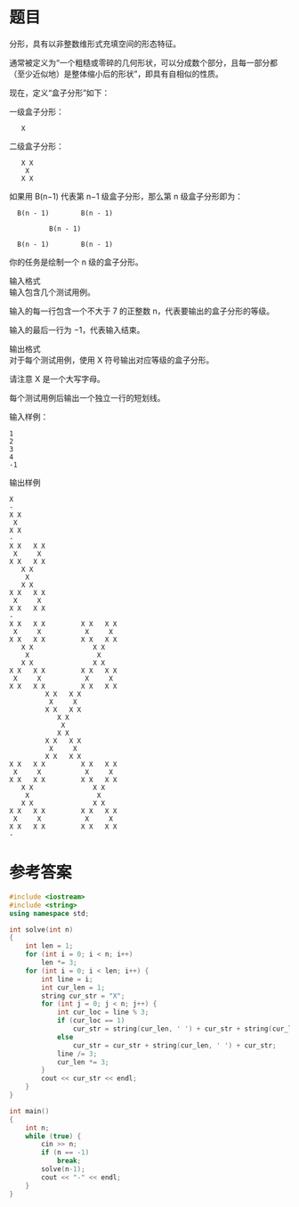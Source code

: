 # 题目
分形，具有以非整数维形式充填空间的形态特征。

通常被定义为“一个粗糙或零碎的几何形状，可以分成数个部分，且每一部分都（至少近似地）是整体缩小后的形状”，即具有自相似的性质。

现在，定义“盒子分形”如下：

一级盒子分形：
```
   X
```
二级盒子分形：
```
   X X
    X
   X X
```   
如果用 B(n−1) 代表第 n−1 级盒子分形，那么第 n 级盒子分形即为：
```
  B(n - 1)        B(n - 1)

          B(n - 1)

  B(n - 1)        B(n - 1)
```  
你的任务是绘制一个 n 级的盒子分形。

输入格式<br>
输入包含几个测试用例。

输入的每一行包含一个不大于 7 的正整数 n，代表要输出的盒子分形的等级。

输入的最后一行为 −1，代表输入结束。

输出格式<br>
对于每个测试用例，使用 X 符号输出对应等级的盒子分形。

请注意 X 是一个大写字母。

每个测试用例后输出一个独立一行的短划线。

输入样例：
```
1
2
3
4
-1
```
输出样例
```
X
-
X X
 X
X X
-
X X   X X
 X     X
X X   X X
   X X
    X
   X X
X X   X X
 X     X
X X   X X
-
X X   X X         X X   X X
 X     X           X     X
X X   X X         X X   X X
   X X               X X
    X                 X
   X X               X X
X X   X X         X X   X X
 X     X           X     X
X X   X X         X X   X X
         X X   X X
          X     X
         X X   X X
            X X
             X
            X X
         X X   X X
          X     X
         X X   X X
X X   X X         X X   X X
 X     X           X     X
X X   X X         X X   X X
   X X               X X
    X                 X
   X X               X X
X X   X X         X X   X X
 X     X           X     X
X X   X X         X X   X X
-
```
# 参考答案
```c++
#include <iostream>
#include <string>
using namespace std;

int solve(int n)
{
    int len = 1;
    for (int i = 0; i < n; i++)
        len *= 3;
    for (int i = 0; i < len; i++) {
        int line = i;
        int cur_len = 1;
        string cur_str = "X";
        for (int j = 0; j < n; j++) {
            int cur_loc = line % 3;
            if (cur_loc == 1)
                cur_str = string(cur_len, ' ') + cur_str + string(cur_len, ' ');
            else
                cur_str = cur_str + string(cur_len, ' ') + cur_str;
            line /= 3;
            cur_len *= 3;
        }
        cout << cur_str << endl;
    }
}

int main()
{
    int n;
    while (true) {
        cin >> n;
        if (n == -1)
            break;
        solve(n-1);
        cout << "-" << endl;
    }
}
